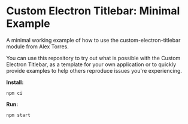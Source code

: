 # Custom Electron Titlebar: Minimal Example
A minimal working example of how to use the custom-electron-titlebar module from Alex Torres.

You can use this repository to try out what is possible with the Custom Electron Titlebar, as a template for your own application or to quickly provide examples to help others reproduce issues you're experiencing.

**Install:**
```
npm ci
```

**Run:**
```
npm start
```
